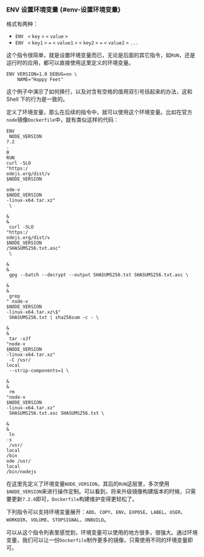 ### ENV 设置环境变量 {#env-设置环境变量}

格式有两种：

* `ENV `
  `<`
  `key`
  `>`
  `<`
  `value`
  `>`
* `ENV `
  `<`
  `key1`
  `>`
  `=`
  `<`
  `value1`
  `>`
  `<`
  `key2`
  `>`
  `=`
  `<`
  `value2`
  `>`
  `...`

这个指令很简单，就是设置环境变量而已，无论是后面的其它指令，如`RUN`，还是运行时的应用，都可以直接使用这里定义的环境变量。

```
ENV VERSION=1.0 DEBUG=on \
    NAME="Happy Feet"

```

这个例子中演示了如何换行，以及对含有空格的值用双引号括起来的办法，这和 Shell 下的行为是一致的。

定义了环境变量，那么在后续的指令中，就可以使用这个环境变量。比如在官方`node`镜像`Dockerfile`中，就有类似这样的代码：

```
ENV
 NODE_VERSION 
7.2
.
0
RUN
curl -SLO 
"https:/
odejs.org/dist/v
$NODE_VERSION

ode-v
$NODE_VERSION
-linux-x64.tar.xz"
 \
  
&
&
 curl -SLO 
"https:/
odejs.org/dist/v
$NODE_VERSION
/SHASUMS256.txt.asc"
 \
  
&
&
 gpg --batch --decrypt --output SHASUMS256.txt SHASUMS256.txt.asc \
  
&
&
 grep 
" node-v
$NODE_VERSION
-linux-x64.tar.xz\$"
 SHASUMS256.txt | sha256sum -c - \
  
&
&
 tar -xJf 
"node-v
$NODE_VERSION
-linux-x64.tar.xz"
 -C /usr/
local
 --strip-components=1 \
  
&
&
 rm 
"node-v
$NODE_VERSION
-linux-x64.tar.xz"
 SHASUMS256.txt.asc SHASUMS256.txt \
  
&
&
 ln 
-s
 /usr/
local
/bin
ode /usr/
local
/bin/nodejs

```

在这里先定义了环境变量`NODE_VERSION`，其后的`RUN`这层里，多次使用`$NODE_VERSION`来进行操作定制。可以看到，将来升级镜像构建版本的时候，只需要更新`7.2.0`即可，`Dockerfile`构建维护变得更轻松了。

下列指令可以支持环境变量展开：`ADD`、`COPY`、`ENV`、`EXPOSE`、`LABEL`、`USER`、`WORKDIR`、`VOLUME`、`STOPSIGNAL`、`ONBUILD`。

可以从这个指令列表里感觉到，环境变量可以使用的地方很多，很强大。通过环境变量，我们可以让一份`Dockerfile`制作更多的镜像，只需使用不同的环境变量即可。

